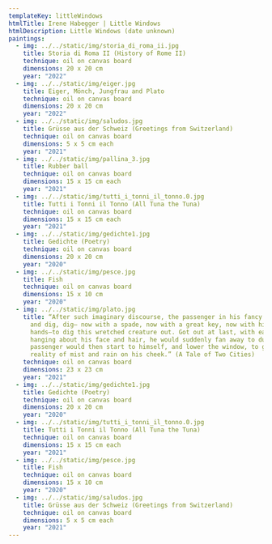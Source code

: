 ```yaml
---
templateKey: littleWindows
htmlTitle: Irene Habegger | Little Windows
htmlDescription: Little Windows (date unknown)
paintings:
  - img: ../../static/img/storia_di_roma_ii.jpg
    title: Storia di Roma II (History of Rome II)
    technique: oil on canvas board
    dimensions: 20 x 20 cm
    year: "2022"
  - img: ../../static/img/eiger.jpg
    title: Eiger, Mönch, Jungfrau and Plato
    technique: oil on canvas board
    dimensions: 20 x 20 cm
    year: "2022"
  - img: ../../static/img/saludos.jpg
    title: Grüsse aus der Schweiz (Greetings from Switzerland)
    technique: oil on canvas board
    dimensions: 5 x 5 cm each
    year: "2021"
  - img: ../../static/img/pallina_3.jpg
    title: Rubber ball
    technique: oil on canvas board
    dimensions: 15 x 15 cm each
    year: "2021"
  - img: ../../static/img/tutti_i_tonni_il_tonno.0.jpg
    title: Tutti i Tonni il Tonno (All Tuna the Tuna)
    technique: oil on canvas board
    dimensions: 15 x 15 cm each
    year: "2021"
  - img: ../../static/img/gedichte1.jpg
    title: Gedichte (Poetry)
    technique: oil on canvas board
    dimensions: 20 x 20 cm
    year: "2020"
  - img: ../../static/img/pesce.jpg
    title: Fish
    technique: oil on canvas board
    dimensions: 15 x 10 cm
    year: "2020"
  - img: ../../static/img/plato.jpg
    title: “After such imaginary discourse, the passenger in his fancy would dig,
      and dig, dig— now with a spade, now with a great key, now with his
      hands—to dig this wretched creature out. Got out at last, with earth
      hanging about his face and hair, he would suddenly fan away to dust. The
      passenger would then start to himself, and lower the window, to get the
      reality of mist and rain on his cheek.” (A Tale of Two Cities)
    technique: oil on canvas board
    dimensions: 23 x 23 cm
    year: "2021"
  - img: ../../static/img/gedichte1.jpg
    title: Gedichte (Poetry)
    technique: oil on canvas board
    dimensions: 20 x 20 cm
    year: "2020"
  - img: ../../static/img/tutti_i_tonni_il_tonno.0.jpg
    title: Tutti i Tonni il Tonno (All Tuna the Tuna)
    technique: oil on canvas board
    dimensions: 15 x 15 cm each
    year: "2021"
  - img: ../../static/img/pesce.jpg
    title: Fish
    technique: oil on canvas board
    dimensions: 15 x 10 cm
    year: "2020"
  - img: ../../static/img/saludos.jpg
    title: Grüsse aus der Schweiz (Greetings from Switzerland)
    technique: oil on canvas board
    dimensions: 5 x 5 cm each
    year: "2021"
---
```

